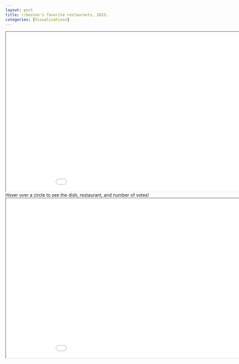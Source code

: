 ```yaml
---
layout: post
title: r/boston's favorite restaurants, 2023.
categories: [Visualizations]
---
```




<div>
<iframe src="/assets/best_dishes_bos23_bar.html" height="500" width="1000"></iframe>
</div>

<div>
Hover over a circle to see the dish, restaurant, and number of votes!
<iframe src="/assets/best_dishes_boston_2023.html" height="500" width="1000"></iframe>
</div>
